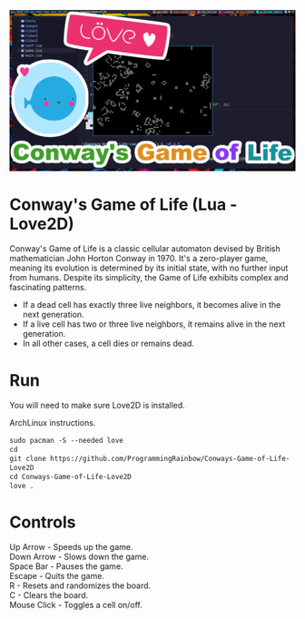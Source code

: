 ![Screenshot](screenshot.png)

# Conway's Game of Life (Lua - Love2D)
Conway's Game of Life is a classic cellular automaton devised by British mathematician John Horton Conway in 1970. It's a zero-player game, meaning its evolution is determined by its initial state, with no further input from humans. Despite its simplicity, the Game of Life exhibits complex and fascinating patterns.

* If a dead cell has exactly three live neighbors, it becomes alive in the next generation.
* If a live cell has two or three live neighbors, it remains alive in the next generation.
* In all other cases, a cell dies or remains dead.

# Run
You will need to make sure Love2D is installed.

ArchLinux instructions.
```
sudo pacman -S --needed love
cd
git clone https://github.com/ProgrammingRainbow/Conways-Game-of-Life-Love2D
cd Conways-Game-of-Life-Love2D
love .
```
# Controls
Up Arrow - Speeds up the game.\
Down Arrow - Slows down the game.\
Space Bar - Pauses the game.\
Escape - Quits the game.\
R - Resets and randomizes the board.\
C - Clears the board.\
Mouse Click - Toggles a cell on/off.
